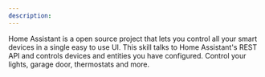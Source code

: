 ```yaml
---
description: 
---
```

Home Assistant is a open source project that lets you control all your smart devices in a single easy to use UI.  This skill talks to Home Assistant's REST API and controls devices and entities you have configured.  Control your lights, garage door, thermostats and more.
